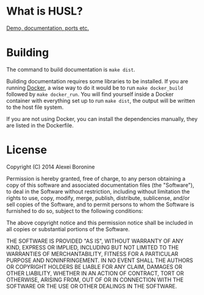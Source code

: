 # What is <abbr class="initialism">HUSL</abbr>?

[Demo, documentation, ports etc.](http://www.boronine.com/husl)

# Building

The command to build documentation is `make dist`.

Building documentation requires some libraries to be installed. If you are running [Docker](https://www.docker.io/), a wise way to do it would be to run `make docker_build` followed by `make docker_run`. You will find yourself inside a Docker container with everything set up to run `make dist`, the output will be written to the host file system.

If you are not using Docker, you can install the dependencies manually, they are listed in the Dockerfile.

# License

Copyright (C) 2014 Alexei Boronine

Permission is hereby granted, free of charge, to any person obtaining a copy of this software and associated documentation files (the "Software"), to deal in the Software without restriction, including without limitation the rights to use, copy, modify, merge, publish, distribute, sublicense, and/or sell copies of the Software, and to permit persons to whom the Software is furnished to do so, subject to the following conditions:

The above copyright notice and this permission notice shall be included in all copies or substantial portions of the Software.

THE SOFTWARE IS PROVIDED "AS IS", WITHOUT WARRANTY OF ANY KIND, EXPRESS OR IMPLIED, INCLUDING BUT NOT LIMITED TO THE WARRANTIES OF MERCHANTABILITY, FITNESS FOR A PARTICULAR PURPOSE AND NONINFRINGEMENT. IN NO EVENT SHALL THE AUTHORS OR COPYRIGHT HOLDERS BE LIABLE FOR ANY CLAIM, DAMAGES OR OTHER LIABILITY, WHETHER IN AN ACTION OF CONTRACT, TORT OR OTHERWISE, ARISING FROM, OUT OF OR IN CONNECTION WITH THE SOFTWARE OR THE USE OR OTHER DEALINGS IN THE SOFTWARE.
